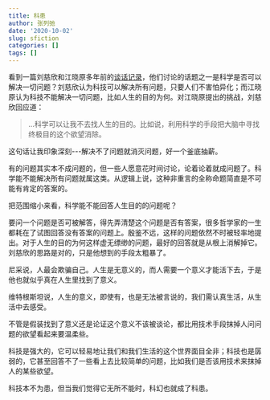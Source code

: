 ```yaml
---
title: 科患
author: 张列弛
date: '2020-10-02'
slug: sfiction
categories: []
tags: []
---
```

看到一篇刘慈欣和江晓原多年前的[谈话记录](https://www.douban.com/group/topic/2155322/)，他们讨论的话题之一是科学是否可以解决一切问题？刘慈欣认为科技可以解决所有问题，只要人们不害怕异化；而江晓原认为科技不能解决一切问题，比如人生的目的为何。对江晓原提出的挑战，刘慈欣回应道：   

> ...科学可以让我不去找人生的目的。比如说，利用科学的手段把大脑中寻找终极目的这个欲望消除。  
   
这句话让我印象深刻---解决不了问题就消灭问题，好一个釜底抽薪。       

有的问题其实本不成问题的，但一些人愿意花时间讨论，论着论着就成问题了。科学能不能解决所有问题就属这类。从逻辑上说，这种非重言的全称命题简直是不可能有肯定的答案的。   

把范围缩小来看，科学能不能回答人生目的的问题呢？   

要问一个问题是否可被解答，得先弄清楚这个问题是否有答案，很多哲学家的一生都耗在了试图回答没有答案的问题上。殷鉴不远，这样的问题依然不时被轻率地提出。对于人生的目的为何这样虚无缥缈的问题，最好的回答就是从根上消解掉它。刘慈欣的思路是对的，只是他想到的手段太粗暴了。   

尼采说，人最会欺骗自己。人生是无意义的，而人需要一个意义才能活下去，于是他也就似乎真在人生里找到了意义。   

维特根斯坦说，人生的意义，即使有，也是无法被言说的，我们需认真生活，从生活中去感受。  

不管是假装找到了意义还是论证这个意义不该被谈论，都比用技术手段抹掉人问问题的欲望看起来要温柔些。  

科技是强大的，它可以轻易地让我们和我们生活的这个世界面目全非；科技也是孱弱的，它甚至回答不了一些看上去比较简单的问题，比如我们是否该用技术来抹掉人的某些欲望。   

科技本不为患，但当我们觉得它无所不能时，科幻也就成了科患。  







